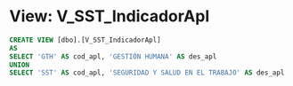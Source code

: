 # View: V_SST_IndicadorApl

```sql
CREATE VIEW [dbo].[V_SST_IndicadorApl]
AS
SELECT 'GTH' AS cod_apl, 'GESTIÓN HUMANA' AS des_apl
UNION
SELECT 'SST' AS cod_apl, 'SEGURIDAD Y SALUD EN EL TRABAJO' AS des_apl

```
